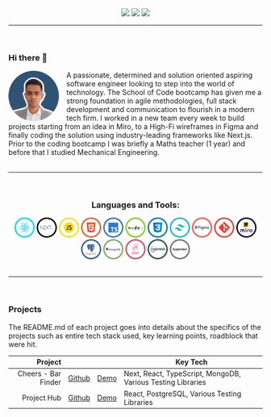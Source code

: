   <div align="center"> 
  <a href="/" target="_blank"><img src="https://img.shields.io/badge/-CV-%23E0004f?style=for-the-badge&logo=&logoColor=white" target="_blank"></a>
  <a href = "mailto: faseeh_455@hotmail.com"><img src="https://img.shields.io/badge/-Email-%23333?style=for-the-badge&logo=gmail&logoColor=white" target="_blank"></a>
  <a href="https://www.linkedin.com/in/faseehahmed/" target="_blank"><img src="https://img.shields.io/badge/-LinkedIn-%230077B5?style=for-the-badge&logo=linkedin&logoColor=white" target="_blank"></a> 
 </div>
<hr>
<br>

### Hi there 👋

<img align="left" src="./img/Profile/profileCircle.png" width="100" style='margin-right: 15px'>

<div>
A passionate, determined and solution oriented aspiring software engineer looking to step into the world of technology. The School of Code bootcamp has given me a strong foundation in agile methodologies, full stack development and communication to flourish in a modern tech firm. I worked in a new team every week to build projects starting from an idea in Miro, to a High-Fi wireframes in Figma and finally coding the solution using industry-leading frameworks like Next.js.
Prior to the coding bootcamp I was briefly a Maths teacher (1 year) and before that I studied Mechanical Engineering.
</div>
<br>
<hr>
<br>

<h3 align="center" style='margin-bottom:15px'>Languages and Tools:</h3>
<div style="display: inline_block" align="center">
  <img src="./img/TechIcons/React.png" width="40">
  <img src="./img/TechIcons/Next.png" width="40">
  <img src="./img/TechIcons/JavaScript.png" width="40">
  <img src="./img/TechIcons/Html.png" width="40">
  <img src="./img/TechIcons/TypeScript.png" width="40">
  <img src="./img/TechIcons/Nodejs.png" width="40">
  <img src="./img/TechIcons/Css.png" width="40">
  <img src="./img/TechIcons/Tailwind.png" width="40">
  <img src="./img/TechIcons/Figma.png" width="40">
  <img src="./img/TechIcons/GitHub.png" width="40">
  <img src="./img/TechIcons/Miro.png" width="40">
  <img src="./img/TechIcons/PostgreSQL.png" width="40">
  <img src="./img/TechIcons/MongoDB.png" width="40">
  <img src="./img/TechIcons/Jest.png" width="40">
  <img src="./img/TechIcons/Cypress.png" width="40">
  <img src="./img/TechIcons/SuperTest.png" width="40">
</div>

<br>
<hr>
<br>

<h3>Projects</h3>
The README.md of each project goes into details about the specifics of the projects such as entire tech stack used, key learning points, roadblock that were hit. 

<br>

|               Project |                                                            |                                                          | Key Tech                 |
| --------------------: | ---------------------------------------------------------- | -------------------------------------------------------- | -------------------- |
| Cheers - Bar Finder | [Github](https://github.com/SchoolOfCode/bc13_final-project_front-end-beast-code) | [Demo](https://bc13-final-project-front-end-beast-code-beast-code.vercel.app/) | Next, React, TypeScript, MongoDB, Various Testing Libraries     |
|          Project Hub | [Github](https://github.com/faseehahmed1/FrontEnd_Solo_HackStreetBoys)        | [Demo](https://connect-project-hub.netlify.app/)         | React, PostgreSQL, Various Testing Libraries     |



